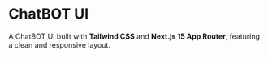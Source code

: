 # ChatBOT UI

A ChatBOT UI built with **Tailwind CSS** and **Next.js 15 App Router**, featuring a clean and responsive layout.
